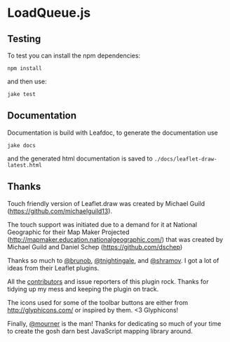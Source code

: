 # LoadQueue.js
## Testing

To test you can install the npm dependencies:

    npm install

and then use:

    jake test

## Documentation

Documentation is build with Leafdoc, to generate the documentation use

    jake docs

and the generated html documentation is saved to `./docs/leaflet-draw-latest.html`

## Thanks

Touch friendly version of Leaflet.draw was created by Michael Guild (https://github.com/michaelguild13).

The touch support was initiated due to a demand for it at National Geographic for their Map Maker Projected (http://mapmaker.education.nationalgeographic.com/) that was created by Michael Guild and Daniel Schep (https://github.com/dschep)

Thanks so much to [@brunob](https://github.com/brunob), [@tnightingale](https://github.com/tnightingale), and [@shramov](https://github.com/shramov). I got a lot of ideas from their Leaflet plugins.

All the [contributors](https://github.com/Leaflet/Leaflet.draw/graphs/contributors) and issue reporters of this plugin rock. Thanks for tidying up my mess and keeping the plugin on track.

The icons used for some of the toolbar buttons are either from http://glyphicons.com/ or inspired by them. <3 Glyphicons!

Finally, [@mourner](https://github.com/mourner) is the man! Thanks for dedicating so much of your time to create the gosh darn best JavaScript mapping library around.